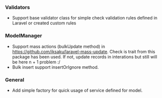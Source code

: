 ### Validators
- Support base validator class for simple check validation rules defined in Laravel or created custom rules

### ModelManager
- Support mass actions (bulkUpdate method) in https://github.com/iksaku/laravel-mass-update. Check is trait from this package has been used. If not, update records in interations but still will be here n + 1 problem  :/
- Bulk insert support insertOrIgnore method.

### General
- Add simple factory for quick usage of service defined for model.